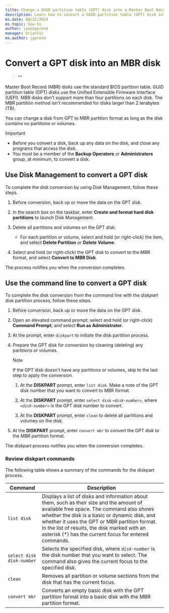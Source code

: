 ```yaml
---
title: Change a GUID partition table (GPT) disk into a Master Boot Record (MBR) disk
description: Learn how to convert a GUID partition table (GPT) disk into a Master Boot Record (MBR) partition disk by using Windows or the command line.
ms.date: 08/22/2024
ms.topic: how-to
author: jasongerend
manager: brianlic
ms.author: jgerend
---
```


# Convert a GPT disk into an MBR disk

> **

Master Boot Record (MBR) disks use the standard BIOS partition table. GUID partition table (GPT) disks use the Unified Extensible Firmware Interface (UEFI). MBR disks don't support more than four partitions on each disk. The MBR partition method isn't recommended for disks larger than 2 terabytes (TB).

You can change a disk from GPT to MBR partition format as long as the disk contains no partitions or volumes.

> [!IMPORTANT]
> - Before you convert a disk, back up any data on the disk, and close any programs that access the disk.
> - You must be a member of the **Backup Operators** or **Administrators** group, at minimum, to convert a disk.

## Use Disk Management to convert a GPT disk

To complete the disk conversion by using Disk Management, follow these steps.

1. Before conversion, back up or move the data on the GPT disk.

1. In the search box on the taskbar, enter **Create and format hard disk partitions** to launch Disk Management.

1. Delete all partitions and volumes on the GPT disk.

   - For each partition or volume, select and hold (or right-click) the item, and select **Delete Partition** or **Delete Volume**.

1. Select and hold (or right-click) the GPT disk to convert to the MBR format, and select **Convert to MBR Disk**.

The process notifies you when the conversion completes.

## Use the command line to convert a GPT disk

To complete the disk conversion from the command line with the *diskpart* disk partition process, follow these steps.

1. Before conversion, back up or move the data on the GPT disk.

1. Open an elevated command prompt: select and hold (or right-click) **Command Prompt**, and select **Run as Administrator**.

1. At the prompt, enter `diskpart` to initiate the disk partition process.

1. Prepare the GPT disk for conversion by cleaning (deleting) any partitions or volumes.

   > [!NOTE]
   > If the GPT disk doesn't have any partitions or volumes, skip to the last step to apply the conversion.

   1. At the **DISKPART** prompt, enter `list disk`. Make a note of the GPT disk number that you want to convert to MBR format.

   1. At the **DISKPART** prompt, enter `select disk` *`<disk-number>`*, where *`<disk-number>`* is the GPT disk number to convert.

   1. At the **DISKPART** prompt, enter `clean` to delete all partitions and volumes on the disk.

1. At the **DISKPART** prompt, enter `convert mbr` to convert the GPT disk to the MBR partition format.

The diskpart process notifies you when the conversion completes.

### Review diskpart commands

The following table shows a summary of the commands for the diskpart process.

| Command | Description |
| --- | --- |
| `list disk` | Displays a list of disks and information about them, such as their size and the amount of available free space. The command also shows whether the disk is a basic or dynamic disk, and whether it uses the GPT or MBR partition format. In the list of results, the disk marked with an asterisk (*) has the current focus for entered commands. |
| `select disk` *`disk-number`* | Selects the specified disk, where *`disk-number`* is the disk number that you want to select. The command also gives the current focus to the specified disk. |
| `clean` | Removes all partition or volume sections from the disk that has the current focus. |
| `convert mbr` | Converts an empty basic disk with the GPT partition format into a basic disk with the MBR partition format. |
